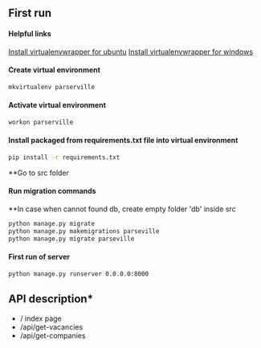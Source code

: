 ## First run

#### Helpful links
[Install virtualenvwrapper for ubuntu](http://roundhere.net/journal/virtualenv-ubuntu-12-10/)
[Install virtualenvwrapper for windows](https://pypi.python.org/pypi/virtualenvwrapper-win/)


#### Create virtual environment
```cmd
mkvirtualenv parserville
```

#### Activate virtual environment
```cmd
workon parserville
```

#### Install packaged from requirements.txt file into virtual environment
```cmd
pip install -r requirements.txt
```

**Go to src folder

#### Run migration commands
**In case when cannot found db, create empty folder 'db' inside src
```cmd
python manage.py migrate
python manage.py makemigrations parseville
python manage.py migrate parseville
```

#### First run of server
```cmd
python manage.py runserver 0.0.0.0:8000
```

## API description*
* / index page
* /api/get-vacancies 
* /api/get-companies
